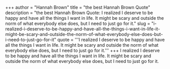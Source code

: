 +++
author = "Hannah Brown"
title = "the best Hannah Brown Quote"
description = "the best Hannah Brown Quote: I realized I deserve to be happy and have all the things I want in life. It might be scary and outside the norm of what everybody else does, but I need to just go for it."
slug = "i-realized-i-deserve-to-be-happy-and-have-all-the-things-i-want-in-life-it-might-be-scary-and-outside-the-norm-of-what-everybody-else-does-but-i-need-to-just-go-for-it"
quote = '''I realized I deserve to be happy and have all the things I want in life. It might be scary and outside the norm of what everybody else does, but I need to just go for it.'''
+++
I realized I deserve to be happy and have all the things I want in life. It might be scary and outside the norm of what everybody else does, but I need to just go for it.

